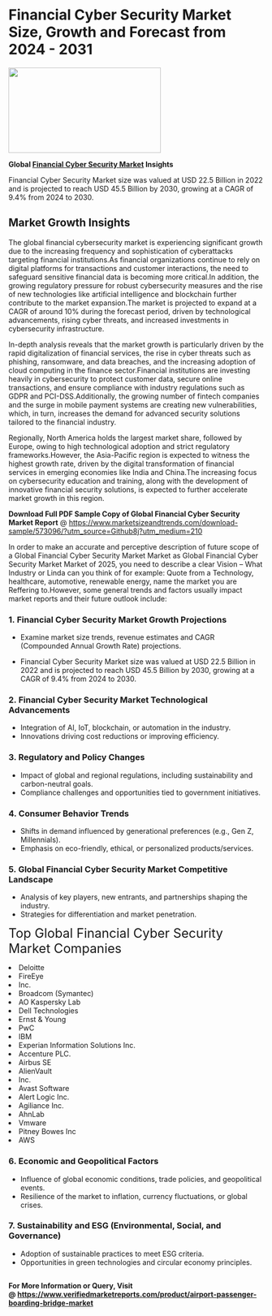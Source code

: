 <H1>Financial Cyber Security Market Size, Growth and Forecast from 2024 - 2031</H1><img class="aligncenter size-medium wp-image-584254" src="https://thirdeyenews.in/wp-content/uploads/2024/09/Global-Market-Research-300x168.jpeg" alt="" width="300" height="168" /><p><strong>Global&nbsp;<a href="https://www.marketsizeandtrends.com/download-sample/573096/?utm_source=Github8j?utm_medium=210">Financial Cyber Security Market</a> Insights</strong></p><p>Financial Cyber Security Market size was valued at USD 22.5 Billion in 2022 and is projected to reach USD 45.5 Billion by 2030, growing at a CAGR of 9.4% from 2024 to 2030.</p><p><h2>Market Growth Insights</h2> <p>The global financial cybersecurity market is experiencing significant growth due to the increasing frequency and sophistication of cyberattacks targeting financial institutions.As financial organizations continue to rely on digital platforms for transactions and customer interactions, the need to safeguard sensitive financial data is becoming more critical.In addition, the growing regulatory pressure for robust cybersecurity measures and the rise of new technologies like artificial intelligence and blockchain further contribute to the market expansion.The market is projected to expand at a CAGR of around 10% during the forecast period, driven by technological advancements, rising cyber threats, and increased investments in cybersecurity infrastructure.</p> <p>In-depth analysis reveals that the market growth is particularly driven by the rapid digitalization of financial services, the rise in cyber threats such as phishing, ransomware, and data breaches, and the increasing adoption of cloud computing in the finance sector.Financial institutions are investing heavily in cybersecurity to protect customer data, secure online transactions, and ensure compliance with industry regulations such as GDPR and PCI-DSS.Additionally, the growing number of fintech companies and the surge in mobile payment systems are creating new vulnerabilities, which, in turn, increases the demand for advanced security solutions tailored to the financial industry.</p> <p>Regionally, North America holds the largest market share, followed by Europe, owing to high technological adoption and strict regulatory frameworks.However, the Asia-Pacific region is expected to witness the highest growth rate, driven by the digital transformation of financial services in emerging economies like India and China.The increasing focus on cybersecurity education and training, along with the development of innovative financial security solutions, is expected to further accelerate market growth in this region.</p> <p><span class=""><strong>Download Full PDF Sample Copy of Global Financial Cyber Security Market Report</strong> @ <a href="https://www.marketsizeandtrends.com/download-sample/573096/?utm_source=Github8j?utm_medium=210" target="_blank">https://www.marketsizeandtrends.com/download-sample/573096/?utm_source=Github8j?utm_medium=210</a></span></p><p>In order to make an accurate and perceptive description of future scope of a Global&nbsp;Financial Cyber Security Market Market as Global&nbsp;Financial Cyber Security Market Market of 2025, you need to describe a clear Vision &ndash; What Industry or Linda can you think of for example: Quote from a Technology, healthcare, automotive, renewable energy, name the market you are Reffering to.However, some general trends and factors usually impact market reports and their future outlook include:</p><h3>1.&nbsp;<strong>Financial Cyber Security Market Growth Projections</strong></h3><ul><li>Examine market size trends, revenue estimates and CAGR (Compounded Annual Growth Rate) projections.</li><li><p>Financial Cyber Security Market size was valued at USD 22.5 Billion in 2022 and is projected to reach USD 45.5 Billion by 2030, growing at a CAGR of 9.4% from 2024 to 2030.</p></li></ul><h3>2.&nbsp;<strong>Financial Cyber Security Market Technological Advancements</strong></h3><ul><li>Integration of AI, IoT, blockchain, or automation in the industry.</li><li>Innovations driving cost reductions or improving efficiency.</li></ul><h3>3.&nbsp;<strong>Regulatory and Policy Changes</strong></h3><ul><li>Impact of global and regional regulations, including sustainability and carbon-neutral goals.</li><li>Compliance challenges and opportunities tied to government initiatives.</li></ul><h3>4.&nbsp;<strong>Consumer Behavior Trends</strong></h3><ul><li>Shifts in demand influenced by generational preferences (e.g., Gen Z, Millennials).</li><li>Emphasis on eco-friendly, ethical, or personalized products/services.</li></ul><h3>5.&nbsp;<strong>Global Financial Cyber Security Market Competitive Landscape</strong></h3><ul><li>Analysis of key players, new entrants, and partnerships shaping the industry.</li><li>Strategies for differentiation and market penetration.</li></ul><p data-pm-slice="1 1 []"><span style="color: inherit; font-family: inherit; font-size: 25px;">Top Global Financial Cyber Security Market Companies</span></p><div class="" data-test-id=""><p><li>Deloitte</li><li> FireEye</li><li> Inc.</li><li> Broadcom (Symantec)</li><li> AO Kaspersky Lab</li><li> Dell Technologies</li><li> Ernst & Young</li><li> PwC</li><li> IBM</li><li> Experian Information Solutions Inc.</li><li> Accenture PLC.</li><li> Airbus SE</li><li> AlienVault</li><li> Inc.</li><li> Avast Software</li><li> Alert Logic Inc.</li><li> Agiliance Inc.</li><li> AhnLab</li><li> Vmware</li><li> Pitney Bowes Inc</li><li> AWS</li></p></div><h3>6.&nbsp;<strong>Economic and Geopolitical Factors</strong></h3><ul><li>Influence of global economic conditions, trade policies, and geopolitical events.</li><li>Resilience of the market to inflation, currency fluctuations, or global crises.</li></ul><h3>7.&nbsp;<strong>Sustainability and ESG (Environmental, Social, and Governance)</strong></h3><ul><li>Adoption of sustainable practices to meet ESG criteria.</li><li>Opportunities in green technologies and circular economy principles.</li></ul><h2><strong style="font-size: 14px;">For More Information or Query, Visit @&nbsp;</strong><a style="background-color: #ffffff; font-size: 14px;" href="https://www.marketsizeandtrends.com/report/financial-cyber-security-market/" target="_blank">https://www.verifiedmarketreports.com/product/airport-passenger-boarding-bridge-market</a></h2>